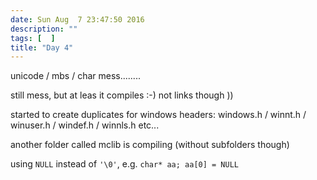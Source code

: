 ```yaml
---
date: Sun Aug  7 23:47:50 2016
description: ""
tags: [  ]
title: "Day 4"
---
```

unicode / mbs / char mess........

still mess, but at leas it compiles :-) not links though ))

started to create duplicates for windows headers: windows.h / winnt.h / winuser.h / windef.h / winnls.h etc...

another folder called mclib is compiling (without subfolders though)

using `NULL` instead of `'\0'`, e.g. `char* aa; aa[0] = NULL`


